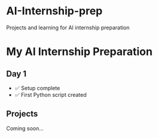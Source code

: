 # AI-Internship-prep
Projects and learning for AI internship preparation
# My AI Internship Preparation

## Day 1
- ✅ Setup complete
- ✅ First Python script created

## Projects
Coming soon...